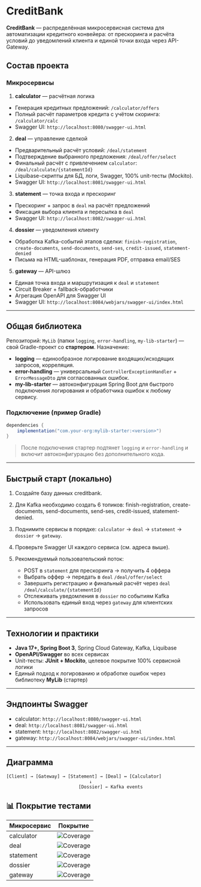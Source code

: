 # CreditBank

**CreditBank** — распределённая микросервисная система для автоматизации кредитного конвейера: от прескоринга и расчёта условий до уведомлений клиента и единой точки входа через API-Gateway.

## Состав проекта

### Микросервисы

1. **calculator** — расчётная логика

* Генерация кредитных предложений: `/calculator/offers`
* Полный расчёт параметров кредита с учётом скоринга: `/calculator/calc`
* Swagger UI: `http://localhost:8080/swagger-ui.html`

2. **deal** — управление сделкой

* Предварительный расчёт условий: `/deal/statement`
* Подтверждение выбранного предложения: `/deal/offer/select`
* Финальный расчёт с привлечением `calculator`: `/deal/calculate/{statementId}`
* Liquibase-скрипты для БД, логи, Swagger, 100% unit-тесты (Mockito).
* Swagger UI: `http://localhost:8081/swagger-ui.html`&#x20;

3. **statement** — точка входа и прескоринг

* Прескоринг + запрос в `deal` на расчёт предложений
* Фиксация выбора клиента и пересылка в `deal`
* Swagger UI: `http://localhost:8082/swagger-ui.html`&#x20;

4. **dossier** — уведомления клиенту

* Обработка Kafka-событий этапов сделки: `finish-registration`, `create-documents`, `send-documents`, `send-ses`, `credit-issued`, `statement-denied`
* Письма на HTML-шаблонах, генерация PDF, отправка email/SES

5. **gateway** — API-шлюз

* Единая точка входа и маршрутизация к `deal` и `statement`
* Circuit Breaker + fallback-обработчики
* Агрегация OpenAPI для Swagger UI
* Swagger UI: `http://localhost:8084/webjars/swagger-ui/index.html`&#x20;

---

## Общая библиотека

Репозиторий: `MyLib` (папки `logging`, `error-handling`, `my-lib-starter`) — свой Gradle-проект со **стартером**.
Назначение:

* **logging** — единообразное логирование входящих/исходящих запросов, корреляция.
* **error-handling** — универсальный `ControllerExceptionHandler` + `ErrorMessageDto` для согласованных ошибок.
* **my-lib-starter** — автоконфигурация Spring Boot для быстрого подключения логирования и обработчика ошибок к любому сервису.

### Подключение (пример Gradle)

```groovy
dependencies {
    implementation("com.your-org:mylib-starter:<version>")
}
```

> После подключения стартер подтянет `logging` и `error-handling` и включит автоконфигурацию без дополнительного кода.

---

## Быстрый старт (локально)

1. Создайте базу данных creditbank.
2. Для Kafka необходимо создать 6 топиков: finish-registration, create-documents, send-documents, send-ses, credit-issued, statement-denied.
3. Поднимите сервисы в порядке: `calculator` → `deal` → `statement` → `dossier` → `gateway`. 
4. Проверьте Swagger UI каждого сервиса (см. адреса выше). 
5. Рекомендуемый пользовательский поток:

    * POST в `statement` для прескоринга → получить 4 оффера&#x20;
    * Выбрать оффер → передать в `deal` `/deal/offer/select`&#x20;
    * Завершить регистрацию и финальный расчёт через `deal` `/deal/calculate/{statementId}`&#x20;
    * Отслеживать уведомления в `dossier` по событиям Kafka&#x20;
    * Использовать единый вход через `gateway` для клиентских запросов&#x20;

---

## Технологии и практики

* **Java 17+, Spring Boot 3**, Spring Cloud Gateway, Kafka, Liquibase
* **OpenAPI/Swagger** во всех сервисах&#x20;
* Unit-тесты: **JUnit + Mockito**, целевое покрытие 100% сервисной логики
* Единый подход к логированию и обработке ошибок через библиотеку **MyLib** (стартер)

---

## Эндпоинты Swagger

* calculator: `http://localhost:8080/swagger-ui.html`&#x20;
* deal: `http://localhost:8081/swagger-ui.html`&#x20;
* statement: `http://localhost:8082/swagger-ui.html`&#x20;
* gateway: `http://localhost:8084/webjars/swagger-ui/index.html`&#x20;

---

## Диаграмма

```
[Client] → [Gateway] → [Statement] → [Deal] ↔ [Calculator]
                               ↓
                           [Dossier] ← Kafka events
```

## 📊 Покрытие тестами

| Микросервис | Покрытие |
|-------------|----------|
| calculator  | ![Coverage](https://codecov.io/gh/HzAjax/CreditBank/branch/main/graph/badge.svg?flag=calculator) |
| deal        | ![Coverage](https://codecov.io/gh/HzAjax/CreditBank/branch/main/graph/badge.svg?flag=deal) |
| statement   | ![Coverage](https://codecov.io/gh/HzAjax/CreditBank/branch/main/graph/badge.svg?flag=statement) |
| dossier     | ![Coverage](https://codecov.io/gh/HzAjax/CreditBank/branch/main/graph/badge.svg?flag=dossier) |
| gateway     | ![Coverage](https://codecov.io/gh/HzAjax/CreditBank/branch/main/graph/badge.svg?flag=gateway) |
